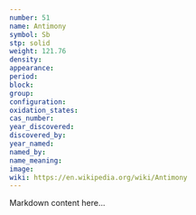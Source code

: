 ```yaml
---
number: 51
name: Antimony
symbol: Sb
stp: solid
weight: 121.76
density:
appearance:
period:
block:
group:
configuration:
oxidation_states:
cas_number:
year_discovered:
discovered_by:
year_named:
named_by:
name_meaning:
image:
wiki: https://en.wikipedia.org/wiki/Antimony
---
```


Markdown content here...
